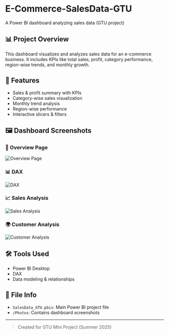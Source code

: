 # E-Commerce-SalesData-GTU

A Power BI dashboard analyzing sales data (GTU project)

## 📊 Project Overview
This dashboard visualizes and analyzes sales data for an e-commerce business. It includes KPIs like total sales, profit, category performance, region-wise trends, and monthly growth.

## 📌 Features
- Sales & profit summary with KPIs
- Category-wise sales visualization
- Monthly trend analysis
- Region-wise performance
- Interactive slicers & filters

## 🖼️ Dashboard Screenshots

### 📌 Overview Page
![Overview Page](<img width="1374" height="765" alt="OverviewPage" src="https://github.com/user-attachments/assets/4f2869b8-b2a3-44d2-8606-194ee258a85b" />
)

### 📊 DAX
![DAX](<img width="1371" height="751" alt="DAX" src="https://github.com/user-attachments/assets/9a3a2c0b-4dba-43d6-90b7-6ad9dc2ba363" />
)

### 📈 Sales Analysis
![Sales Analysis](<img width="1354" height="766" alt="Sales Analysis" src="https://github.com/user-attachments/assets/411005a3-d5e5-4eac-87b4-2a4e54a948ba" />
)

### 🌍 Customer Analysis
![Customer Analysis](<img width="1356" height="777" alt="Customer Analysis" src="https://github.com/user-attachments/assets/4002abcb-16b7-4519-8e3b-c6cdbd3d00d1" />
)


## 🛠️ Tools Used
- Power BI Desktop
- DAX
- Data modeling & relationships

## 📁 File Info
- `SalesData_GTU.pbix`: Main Power BI project file
- `/Photos`: Contains dashboard screenshots

---

> Created for GTU Mini Project (Summer 2025)

